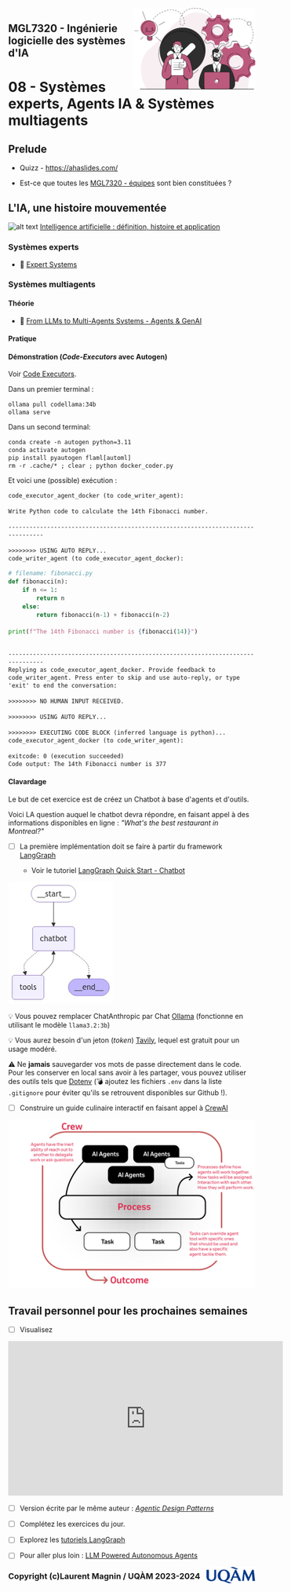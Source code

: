 <img style="float: right;" src="../../images/component_engineering.svg" alt="EngineeringAISystems" width="250"/>

## MGL7320 - Ingénierie logicielle des systèmes d'IA
# 08 - Systèmes experts, Agents IA & Systèmes multiagents

## Prelude

- Quizz - https://ahaslides.com/

- Est-ce que toutes les [MGL7320 - équipes](https://docs.google.com/spreadsheets/d/1svBmf4keRuKFzRf8pBrOfwrKeTQkWT3_606SjKuYx6s/edit?gid=0#gid=0) sont bien constituées ?

## L'IA, une histoire mouvementée

![alt text](https://cdn.prod.website-files.com/641bb743362b214fdd14aca8/64e330146694110d3033b6d1_histoire%20de%20l%27ai-p-2000.webp)
[Intelligence artificielle : définition, histoire et application](https://www.justai.co/articles-de-blog/intelligence-artificielle)

### Systèmes experts

- :book: [Expert Systems](./08_expert_systems.pdf)

### Systèmes multiagents

#### Théorie

- :book: [From LLMs to Multi-Agents Systems - Agents & GenAI](./08_genai_agents.pdf)

#### Pratique

#### Démonstration (_Code-Executors_ avec Autogen)

Voir [Code Executors](https://microsoft.github.io/autogen/0.2/docs/tutorial/code-executors/).

Dans un premier terminal :
```shell
ollama pull codellama:34b
ollama serve
```

Dans un second terminal:
```shell
conda create -n autogen python=3.11
conda activate autogen
pip install pyautogen flaml[automl]
rm -r .cache/* ; clear ; python docker_coder.py
```

Et voici une (possible) exécution :
```shell
code_executor_agent_docker (to code_writer_agent):

Write Python code to calculate the 14th Fibonacci number.

--------------------------------------------------------------------------------

>>>>>>>> USING AUTO REPLY...
code_writer_agent (to code_executor_agent_docker):

```
```python
# filename: fibonacci.py
def fibonacci(n):
    if n <= 1:
        return n
    else:
        return fibonacci(n-1) + fibonacci(n-2)

print(f"The 14th Fibonacci number is {fibonacci(14)}")
```
```shell

--------------------------------------------------------------------------------
Replying as code_executor_agent_docker. Provide feedback to code_writer_agent. Press enter to skip and use auto-reply, or type 'exit' to end the conversation: 

>>>>>>>> NO HUMAN INPUT RECEIVED.

>>>>>>>> USING AUTO REPLY...

>>>>>>>> EXECUTING CODE BLOCK (inferred language is python)...
code_executor_agent_docker (to code_writer_agent):

exitcode: 0 (execution succeeded)
Code output: The 14th Fibonacci number is 377
```

#### Clavardage

Le but de cet exercice est de créez un Chatbot à base d'agents et d'outils.

Voici LA question auquel le chatbot devra répondre, en faisant appel à des informations disponibles en ligne : _"What's the best restaurant in Montreal?"_

- [ ] La première implémentation doit se faire à partir du framework [LangGraph](https://www.langchain.com/langgraph)

    - Voir le tutoriel [LangGraph Quick Start - Chatbot](https://langchain-ai.github.io/langgraph/tutorials/introduction/)

![](./images/chatbot.jpeg)

 :bulb: Vous pouvez remplacer ChatAnthropic par Chat [Ollama](https://ollama.com) (fonctionne en utilisant le modèle `llama3.2:3b`)

:bulb: Vous aurez besoin d'un jeton (_token_) [Tavily](https://tavily.com), lequel est gratuit pour un usage modéré.

:warning: Ne **jamais** sauvegarder vos mots de passe directement dans le code. Pour les conserver en local sans avoir à les partager, vous pouvez utiliser des outils tels que [Dotenv](https://pypi.org/project/python-dotenv/) (:bomb: ajoutez les fichiers `.env` dans la liste `.gitignore` pour éviter qu'ils se retrouvent disponibles sur Github !).

- [ ] Construire un guide culinaire interactif en faisant appel à [CrewAI](https://docs.crewai.com/introduction)

![](./images/crewAI-mindmap.png)

## Travail personnel pour les prochaines semaines

- [ ] Visualisez 
<iframe width="560" height="315" src="https://www.youtube.com/embed/sal78ACtGTc?si=PUvqI97z-gYYnbwF" title="YouTube video player" frameborder="0" allow="accelerometer; autoplay; clipboard-write; encrypted-media; gyroscope; picture-in-picture; web-share" referrerpolicy="strict-origin-when-cross-origin" allowfullscreen></iframe>

- [ ] Version écrite par le même auteur : _[Agentic Design Patterns](https://www.deeplearning.ai/the-batch/how-agents-can-improve-llm-performance/)_

- [ ] Complétez les exercices du jour.

- [ ] Explorez les [tutoriels LangGraph](https://langchain-ai.github.io/langgraph/tutorials/)

- [ ] Pour aller plus loin : [LLM Powered Autonomous Agents](https://lilianweng.github.io/posts/2023-06-23-agent/)


<img style="float: right;" align="right" src="../../images/uqam.png" alt="uqàm" width="100"/>

### Copyright (c)Laurent Magnin / UQÀM 2023-2024

